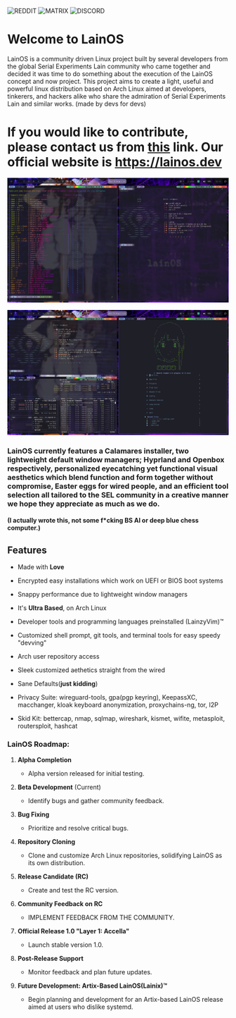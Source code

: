 ![REDDIT](https://img.shields.io/badge/Reddit-FF4500?style=for-the-badge&logo=reddit&logoColor=white&link=https://www.reddit.com/r/LainOSdevelopers/)
![MATRIX](https://img.shields.io/badge/Matrix%20-%20%230047a7?style=for-the-badge&logo=matrix&link=https://matrix.to/?fbclid=IwAR3aREfZ0l84eRuLdQ1RWq38Bm2mqvK4irokYoEWnvOibQPT7vqiIq_nhY8#/!hhlpPAPloYluaKwYAb:matrix.org?via=matrix.org)
![DISCORD](https://img.shields.io/badge/Discord%20-%20%234900ff?style=for-the-badge&logo=discord&link=todo!)

# Welcome to LainOS
LainOS is a community driven Linux project built by several developers from the global Serial Experiments Lain community who came together and decided it was time to do something about the execution of the LainOS concept and now project.
This project aims to create a light, useful and powerful linux distribution based on Arch Linux aimed at developers, tinkerers, and hackers alike who share the admiration of Serial Experiments Lain and similar works. (made by devs for devs) 
# If you would like to contribute, please contact us from [this](https://matrix.to/?fbclid=IwAR3aREfZ0l84eRuLdQ1RWq38Bm2mqvK4irokYoEWnvOibQPT7vqiIq_nhY8#/!hhlpPAPloYluaKwYAb:matrix.org?via=matrix.org) link. Our official website is https://lainos.dev

![alt text](https://github.com/The-LainOS-Project/Gallery/blob/main/swappy-20250409_104106.png)




![alt text](https://github.com/The-LainOS-Project/Gallery/blob/main/swappy-20250409_101927.png)

### LainOS currently features a Calamares installer, two lightweight default window managers; Hyprland and Openbox respectively, personalized eyecatching yet functional visual aesthetics which blend function and form together without compromise, Easter eggs for wired people, and an efficient tool selection all tailored to the SEL community in a creative manner we hope they appreciate as much as we do.
#### (I actually wrote this, not some f*cking BS AI or deep blue chess computer.)

## Features
- Made with **Love**

- Encrypted easy installations which work on UEFI or BIOS boot systems

- Snappy performance due to lightweight window managers

- It's **Ultra Based**, on Arch Linux

- Developer tools and programming languages preinstalled (LainzyVim)™

- Customized shell prompt, git tools, and terminal tools for easy speedy "devving"

- Arch user repository access

- Sleek customized aethetics straight from the wired

- Sane Defaults(**just kidding**)

- Privacy Suite: wireguard-tools, gpa(pgp keyring), KeepassXC, macchanger, kloak keyboard anonymization, proxychains-ng, tor, I2P

- Skid Kit: bettercap, nmap, sqlmap, wireshark, kismet, wifite, metasploit, routersploit, hashcat

### LainOS Roadmap:

1. **Alpha Completion**  
   - Alpha version released for initial testing.

2. **Beta Development** (Current)  
   - Identify bugs and gather community feedback.

3. **Bug Fixing**  
   - Prioritize and resolve critical bugs.

4. **Repository Cloning**  
   - Clone and customize Arch Linux repositories, solidifying LainOS as its own distribution.

5. **Release Candidate (RC)**  
   - Create and test the RC version.

6. **Community Feedback on RC**  
   - IMPLEMENT FEEDBACK FROM THE COMMUNITY.

7. **Official Release 1.0 "Layer 1: Accella"**  
   - Launch stable version 1.0.

8. **Post-Release Support**  
   - Monitor feedback and plan future updates.

9. **Future Development: Artix-Based LainOS(Lainix)™**  
   - Begin planning and development for an Artix-based LainOS release aimed at users who dislike systemd.
